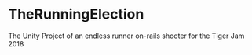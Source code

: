 # TheRunningElection
The Unity Project of an endless runner on-rails shooter for the Tiger Jam 2018
